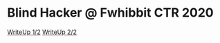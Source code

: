 # Blind Hacker @ Fwhibbit CTR 2020

[WriteUp 1/2](https://ikasten.io/2020/06/14/blind-hacker-challenge-i/)
[WriteUp 2/2](https://ikasten.io/2020/06/18/blind-hacker-challenge-ii/)
